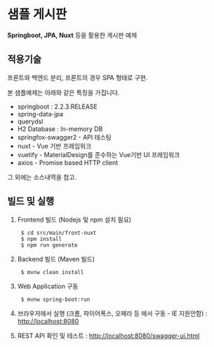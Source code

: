 # 샘플 게시판
**Springboot, JPA, Nuxt** 등을 활용한 게시판 예제

적용기술
-----------

프론트와 백엔드 분리, 프론트의 경우 SPA 형태로 구현. 

본 샘플예제는 아래와 같은 특징을 가집니다.

* springboot : 2.2.3.RELEASE 
* spring-data-jpa
* querydsl
* H2 Database : In-memory DB
* springfox-swagger2 - API 테스팅
* nuxt - Vue 기반 프레임워크
* vuetify - MaterialDesign를 준수하는 Vue기반 UI 프레임워크 
* axios - Promise based HTTP client 

그 외에는 소스내역을 참고.  


빌드 및 실행
---------------

1. Frontend 빌드 (Nodejs 및 npm 설치 필요)

        $ cd src/main/front-nuxt
        $ npm install
        $ npm run generate

2. Backend 빌드 (Maven 빌드)

        $ mvnw clean install

3. Web Application 구동  

        $ mvnw spring-boot:run

4. 브라우저에서 실행 (크롬, 파이어폭스, 오페라 등 에서 구동 - IE 지원안함)
: [http://localhost:8080](http://localhost:8080)    
5. REST API 확인 및 테스트
: [http://localhost:8080/swagger-ui.html](http://localhost:8080/swagger-ui.html)   

